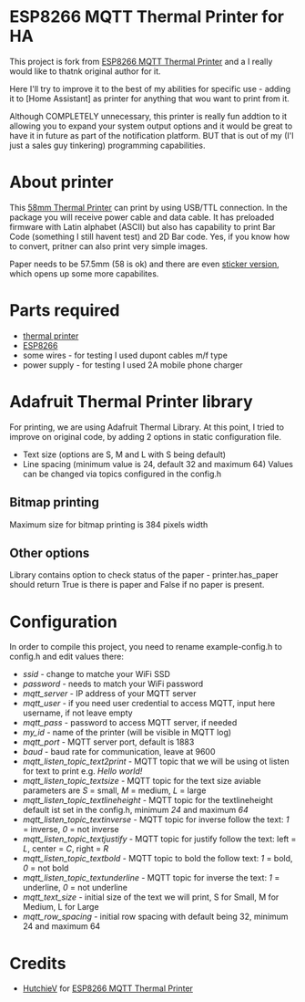 # ESP8266 MQTT Thermal Printer for HA
This project is fork from [ESP8266 MQTT Thermal Printer](https://github.com/HutchieV/ESP8266-MQTT-Thermal-Printer) and a I really would like to thatnk original author for it.

Here I'll try to improve it to the best of my abilities for specific use - adding it to [Home Assistant] as printer for anything that wou want to print from it.

Although COMPLETELY unnecessary, this printer is really fun addtion to it allowing you to expand your system output options and it would be great to have it in future as part of the notification platform. BUT that is out of my (I'l just a sales guy tinkering) programming capabilities.

# About printer
This [58mm Thermal Printer](https://s.click.aliexpress.com/e/_AZ8OYO) can print by using USB/TTL connection.
In the package you will receive power cable and data cable.
It has preloaded firmware with Latin alphabet (ASCII) but also has capability to print Bar Code (something I still havent test) and 2D Bar code.
Yes, if you know how to convert, pritner can also print very simple images.

Paper needs to be 57.5mm (58 is ok) and there are even [sticker version](https://www.aliexpress.com/item/1005001877510938.html), which opens up some more capabilites.

# Parts required
- [thermal printer](https://s.click.aliexpress.com/e/_AZ8OYO)
- [ESP8266](https://www.aliexpress.com/item/32633763949.html)
- some wires - for testing I used dupont cables m/f type
- power supply - for testing I used 2A mobile phone charger

# Adafruit Thermal Printer library
For printing, we are using Adafruit Thermal Library. At this point, I tried to improve on original code, by adding 2 options in static configuration file. 
- Text size (options are S, M and L with S being default) 
- Line spacing (minimum value is 24, default 32 and maximum 64)
Values can be changed via topics configured in the config.h

## Bitmap printing
Maximum size for bitmap printing is 384 pixels width

## Other options
Library contains option to check status of the paper - printer.has_paper should return True is there is paper and False if no paper is present.

# Configuration
In order to compile this project, you need to rename example-config.h to config.h and edit values there:
- *ssid* - change to matche your WiFi SSD
- *password* - needs to match your WiFi password
- *mqtt_server* - IP address of your MQTT server
- *mqtt_user* - if you need user credential to access MQTT, input here username, if not leave empty
- *mqtt_pass* - password to access MQTT server, if needed
- *my_id* - name of the printer (will be visible in MQTT log)
- *mqtt_port* - MQTT server port, default is 1883
- *baud* - baud rate for communication, leave at 9600
- *mqtt_listen_topic_text2print* - MQTT topic that we will be using ot listen for text to print e.g. *Hello world!*
- *mqtt_listen_topic_textsize* - MQTT topic for the text size aviable parameters are *S* = small, *M* = medium, *L* = large
- *mqtt_listen_topic_textlineheight* - MQTT topic for the textlineheight default ist set in the config.h, minimum *24* and maximum *64*
- *mqtt_listen_topic_textinverse* - MQTT topic for inverse follow the text: *1* = inverse, *0* = not inverse
- *mqtt_listen_topic_textjustify* - MQTT topic for justify follow the text: left = *L*, center = *C*, right = *R*
- *mqtt_listen_topic_textbold* - MQTT topic to bold the follow text: *1* = bold, *0* = not bold
- *mqtt_listen_topic_textunderline* - MQTT topic for inverse the text: *1* = underline, *0* = not underline
- *mqtt_text_size* - initial size of the text we will print, S for Small, M for Medium, L for Large
- *mqtt_row_spacing* - initial row spacing with default being 32, minimum 24 and maximum 64

# Credits
- [HutchieV](https://github.com/HutchieV) for [ESP8266 MQTT Thermal Printer](https://github.com/HutchieV/ESP8266-MQTT-Thermal-Printer)
